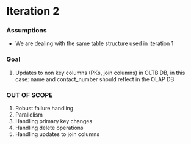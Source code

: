 # Iteration 2

### Assumptions

- We are dealing with the same table structure used in iteration 1

### Goal

1. Updates to non key columns (PKs, join columns) in OLTB DB, in this case: name and contact_number should reflect in
the OLAP DB

### OUT OF SCOPE

1. Robust failure handling
1. Parallelism
1. Handling primary key changes
1. Handling delete operations
1. Handling updates to join columns
